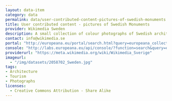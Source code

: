 ```yaml
---
layout: data-item
category: data
permalink: data/user-contributed-content-pictures-of-swedish-monuments
title: User contributed content - pictures of Swedish Monuments
provider: Wikimedia Sweden
description: A small collection of colour photographs of Swedish architectural or natural monuments, representing the outcome of a Wikimedia Sweden re-photography contest.
contact: info@wikimedia.se
portal: "http://europeana.eu/portal/search.html?query=europeana_collectionName%3A2058702*&rows=24" 
console: "http://labs.europeana.eu/api/console/?function=search&query=europeana_collectionName%3A2058702*&rows=24"
providerurl: "https://meta.wikimedia.org/wiki/Wikimedia_Sverige"
imageurl: 
  - "/img/datasets/2058702_Sweden.jpg"
tags:
- Architecture
- Tourism
- Photographs
licenses:
  - Creative Commons Attribution - Share Alike 
---
```

